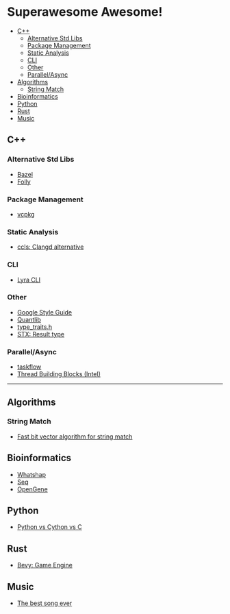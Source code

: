 # Superawesome Awesome!

<!-- vscode-markdown-toc -->
* [C++](#C)
	* [Alternative Std Libs](#AlternativeStdLibs)
	* [Package Management](#PackageManagement)
	* [Static Analysis](#StaticAnalysis)
	* [CLI](#CLI)
	* [Other](#Other)
	* [Parallel/Async](#ParallelAsync)
* [Algorithms](#Algorithms)
	* [String Match](#StringMatch)
* [Bioinformatics](#Bioinformatics)
* [Python](#Python)
* [Rust](#Rust)
* [Music](#Music)

<!-- vscode-markdown-toc-config
	numbering=false
	autoSave=true
	/vscode-markdown-toc-config -->
<!-- /vscode-markdown-toc -->


## <a name='C'></a>C++


### <a name='AlternativeStdLibs'></a>Alternative Std Libs
- [Bazel](https://docs.bazel.build/versions/master/tutorial/cpp.html)
- [Folly](https://github.com/facebook/folly)

### <a name='PackageManagement'></a>Package Management
- [vcpkg](https://docs.microsoft.com/en-us/cpp/build/vcpkg?view=vs-2019)

### <a name='StaticAnalysis'></a>Static Analysis
- [ccls: Clangd alternative](https://github.com/MaskRay/ccls)

### <a name='CLI'></a>CLI
- [Lyra CLI](https://bfgroup.github.io/Lyra/lyra.html)

### <a name='Other'></a>Other
- [Google Style Guide](https://google.github.io/styleguide/cppguide.html#Designated_initializers)
- [Quantlib](https://www.quantlib.org/docs.shtml)
- [type_traits.h](https://en.cppreference.com/w/cpp/header/type_traits)
- [STX: Result type](https://github.com/lamarrr/STX)

### <a name='ParallelAsync'></a>Parallel/Async 
- [taskflow](https://github.com/taskflow/taskflow)
- [Thread Building Blocks (Intel)](https://github.com/oneapi-src/oneTBB)


-----------------------------------------------------------

## <a name='Algorithms'></a>Algorithms 

### <a name='StringMatch'></a>String Match
- [Fast bit vector algorithm for string match](http://www.gersteinlab.org/courses/452/09-spring/pdf/Myers.pdf)


## <a name='Bioinformatics'></a>Bioinformatics 
- [Whatshap](https://whatshap.readthedocs.io/en/latest/develop.html)
- [Seq](https://docs.seq-lang.org/)
- [OpenGene](https://github.com/OpenGene)

## <a name='Python'></a>Python
- [Python vs Cython vs C](https://notes-on-cython.readthedocs.io/en/latest/std_dev.html)


## <a name='Rust'></a>Rust
- [Bevy: Game Engine](https://bevyengine.org/learn/book/introduction/)

## <a name='Music'></a>Music
- [The best song ever](https://www.youtube.com/watch?v=7lhJ0LZtv3w&feature=youtu.be)
